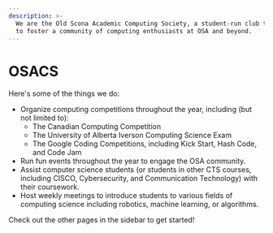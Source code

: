```yaml
---
description: >-
  We are the Old Scona Academic Computing Society, a student-run club that aims
  to foster a community of computing enthusiasts at OSA and beyond.
---
```


# OSACS

Here's some of the things we do:

* Organize computing competitions throughout the year, including \(but not limited to\):
  * The Canadian Computing Competition
  * The University of Alberta Iverson Computing Science Exam
  * The Google Coding Competitions, including Kick Start, Hash Code, and Code Jam
* Run fun events throughout the year to engage the OSA community.
* Assist computer science students \(or students in other CTS courses, including CISCO, Cybersecurity, and Communication Technology\) with their coursework.
* Host weekly meetings to introduce students to various fields of computing science including robotics, machine learning, or algorithms.

Check out the other pages in the sidebar to get started!



